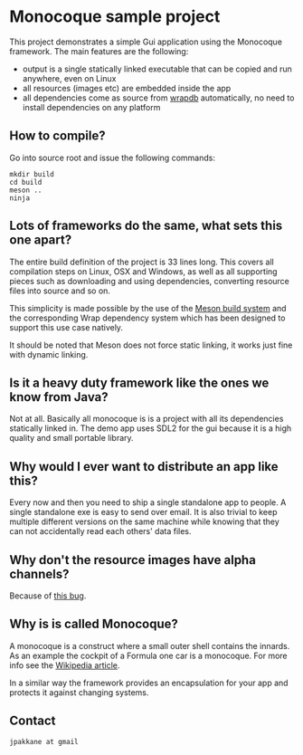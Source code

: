 # Monocoque sample project

This project demonstrates a simple Gui application using the Monocoque framework. The main features are the following:

 - output is a single statically linked executable that can be copied and run anywhere, even on Linux
 - all resources (images etc) are embedded inside the app
 - all dependencies come as source from [wrapdb](http://wrapdb.mesonbuild.com) automatically, no need to install dependencies on any platform

## How to compile?

Go into source root and issue the following commands:

    mkdir build
    cd build
    meson ..
    ninja

## Lots of frameworks do the same, what sets this one apart?

The entire build definition of the project is 33 lines long. This covers all compilation steps on Linux, OSX and Windows, as well as all supporting pieces such as downloading and using dependencies, converting resource files into source and so on.

This simplicity is made possible by the use of the [Meson build system](http://mesonbuild.com) and the corresponding Wrap dependency system which has been designed to support this use case natively.

It should be noted that Meson does not force static linking, it works just fine with dynamic linking.

## Is it a heavy duty framework like the ones we know from Java?

Not at all. Basically all monocoque is is a project with all its dependencies statically linked in. The demo app uses SDL2 for the gui because it is a high quality and small portable library.

## Why would I ever want to distribute an app like this?

Every now and then you need to ship a single standalone app to people. A single standalone exe is easy to send over email. It is also trivial to keep multiple different versions on the same machine while knowing that they can not accidentally read each others' data files.

## Why don't the resource images have alpha channels?

Because of [this bug](https://bugzilla.libsdl.org/show_bug.cgi?id=2515).

## Why is is called Monocoque?

A monocoque is a construct where a small outer shell contains the innards. As an example
the cockpit of a Formula one car is a monocoque. For more info see the [Wikipedia article](https://en.wikipedia.org/wiki/Monocoque).

In a similar way the framework provides an encapsulation for your app and protects it against changing systems.

## Contact

`jpakkane at gmail`
